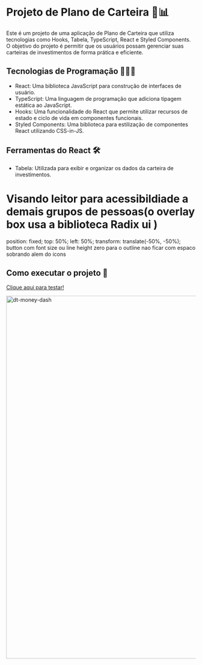 # Projeto de Plano de Carteira 💼📊

Este é um projeto de uma aplicação de Plano de Carteira que utiliza tecnologias como Hooks, Tabela, TypeScript, React e Styled Components. O objetivo do projeto é permitir que os usuários possam gerenciar suas carteiras de investimentos de forma prática e eficiente.

## Tecnologias de Programação 👨‍💻🔧

- React: Uma biblioteca JavaScript para construção de interfaces de usuário.
- TypeScript: Uma linguagem de programação que adiciona tipagem estática ao JavaScript.
- Hooks: Uma funcionalidade do React que permite utilizar recursos de estado e ciclo de vida em componentes funcionais.
- Styled Components: Uma biblioteca para estilização de componentes React utilizando CSS-in-JS.
  
## Ferramentas do React 🛠️

- Tabela: Utilizada para exibir e organizar os dados da carteira de investimentos.
# Visando leitor para acessibildiade a demais grupos de pessoas(o overlay box usa a biblioteca Radix ui )

   position: fixed;
    top: 50%;
    left: 50%;
    transform: translate(-50%, -50%);
button com font size ou line height zero para o outline nao ficar com espaco sobrando alem do icons
  
## Como executar o projeto 🚀

<a href="https://money-dt-with-api.vercel.app/">Clique aqui para testar!</a>

<img width="962" alt="dt-money-dash" src="https://github.com/Guilhermefonseca2021/money-dt-withAPI/assets/92196697/192be4c5-99a1-421d-85f4-45d9798697f1">


